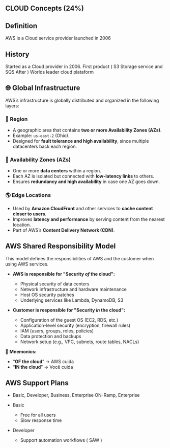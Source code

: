 ## CLOUD Concepts (24%)

## Definition
   AWS is a Cloud service provider launched in 2006

## History
  Started as a Cloud provider in 2006.
  First product ( S3 Storage service and SQS After )
  Worlds leader cloud plataform


## 🌐 Global Infrastructure

AWS’s infrastructure is globally distributed and organized in the following layers:

### 📍 Region
- A geographic area that contains **two or more Availability Zones (AZs)**.
- Example: `us-east-2` (Ohio).
- Designed for **fault tolerance and high availability**, since multiple datacenters back each region.

### 🏢 Availability Zones (AZs)
- One or more **data centers** within a region.
- Each AZ is isolated but connected with **low-latency links** to others.
- Ensures **redundancy and high availability** in case one AZ goes down.

### 🌎 Edge Locations
- Used by **Amazon CloudFront** and other services to **cache content closer to users**.
- Improves **latency and performance** by serving content from the nearest location.
- Part of AWS’s **Content Delivery Network (CDN)**.



## AWS Shared Responsibility Model

This model defines the responsibilities of AWS and the customer when using AWS services.

- **AWS is responsible for "Security *of* the cloud":**
  - Physical security of data centers
  - Network infrastructure and hardware maintenance
  - Host OS security patches
  - Underlying services like Lambda, DynamoDB, S3

- **Customer is responsible for "Security *in* the cloud":**
  - Configuration of the guest OS (EC2, RDS, etc.)
  - Application-level security (encryption, firewall rules)
  - IAM (users, groups, roles, policies)
  - Data protection and backups
  - Network setup (e.g., VPC, subnets, route tables, NACLs)

🔑 **Mnemonics:**
- “**OF the cloud**” → AWS cuida
- “**IN the cloud**” → Você cuida


## AWS Support Plans
  - Basic, Developer, Business, Enterprise ON-Ramp, Enterprise
  - Basic
      - Free for all users
      - Slow response time
  
  - Developer
      - Support automation workflows ( SAW )

